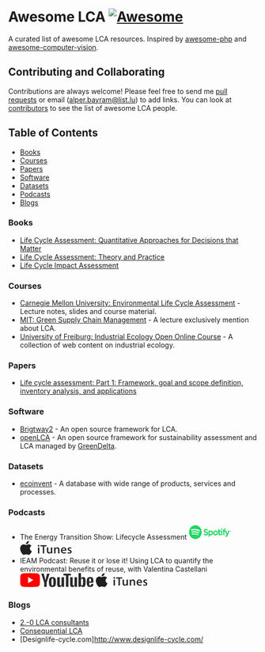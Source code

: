 # Awesome LCA [![Awesome](https://cdn.rawgit.com/sindresorhus/awesome/d7305f38d29fed78fa85652e3a63e154dd8e8829/media/badge.svg)](https://github.com/sindresorhus/awesome)

A curated list of awesome LCA resources. Inspired by [awesome-php](https://github.com/ziadoz/awesome-php) and [awesome-computer-vision](https://github.com/jbhuang0604/awesome-computer-vision).

## Contributing and Collaborating
Contributions are always welcome! Please feel free to send me [pull requests](https://github.com/alpby/awesome-lca/pulls) or email (alper.bayram@list.lu) to add links. You can look at [contributors](./people.md) to see the list of awesome LCA people.

## Table of Contents

 - [Books](#books)
 - [Courses](#courses)
 - [Papers](#papers)
 - [Software](#software)
 - [Datasets](#datasets)
 - [Podcasts](#podcasts)
 - [Blogs](#blogs)

### Books

* [Life Cycle Assessment: Quantitative Approaches for Decisions that Matter](https://www.lcatextbook.com/)
* [Life Cycle Assessment: Theory and Practice](https://www.springer.com/gp/book/9783319564746)
* [Life Cycle Impact Assessment](https://www.springer.com/gp/book/9789401797436)

### Courses

* [Carnegie Mellon University: Environmental Life Cycle Assessment](https://app.boxcn.net/s/5mnzyq1y3gcyjrveubf4) - Lecture notes, slides and course material.
* [MIT: Green Supply Chain Management](https://ocw.mit.edu/courses/engineering-systems-division/esd-s43-green-supply-chain-management-spring-2014/lecture-notes-and-videos/lecture-5-life-cycle-analysis/) - A lecture exclusively mention about LCA.
* [University of Freiburg: Industrial Ecology Open Online Course](http://www.teaching.industrialecology.uni-freiburg.de/#LCA) - A collection of web content on industrial ecology.

### Papers

* [Life cycle assessment: Part 1: Framework, goal and scope definition, inventory analysis, and applications](https://www.sciencedirect.com/science/article/pii/S0160412003002459)

### Software

* [Brigtway2](https://brightwaylca.org/) - An open source framework for LCA.
* [openLCA](http://www.openlca.org/) - An open source framework for sustainability assessment and LCA managed by [GreenDelta](https://www.greendelta.com/).

### Datasets

* [ecoinvent](https://www.ecoinvent.org/database/database.html) - A database with wide range of products, services and processes.

### Podcasts

* The Energy Transition Show: Lifecycle Assessment [![Spotify](./imgs/spotifyLogo.svg)](https://open.spotify.com/episode/0bPC7VKWiYupjLMk8x8GTv) [![iTunes](./imgs/iTunesLogo.svg)](https://podcasts.apple.com/us/podcast/episode-59-lifecycle-assessment/id1042713378?i=1000398510949)
* IEAM Podcast: Reuse it or lose it! Using LCA to quantify the environmental benefits of reuse, with Valentina Castellani [![YouTube](./imgs/youTubeLogo.svg)](https://www.youtube.com/watch?v=7KecQNSVxds&feature=youtu.be) [![iTunes](./imgs/iTunesLogo.svg)](https://podcasts.apple.com/us/podcast/reuse-it-or-lose-it-using/id426676729?i=1000346733843&mt=2)

### Blogs

* [2.-0 LCA consultants](https://lca-net.com/blog/)
* [Consequential LCA](https://consequential-lca.org/)
* [Designlife-cycle.com]http://www.designlife-cycle.com/
